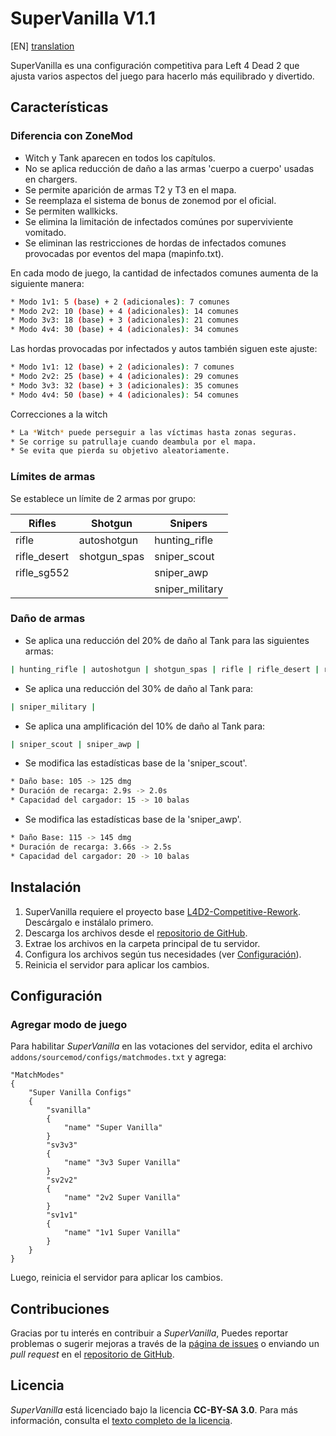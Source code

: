 # SuperVanilla V1.1
[EN] [translation](https://translate.google.com/translate?sl=es&tl=en&u=https://github.com/AoC-Gamers/supervanilla)

SuperVanilla es una configuración competitiva para Left 4 Dead 2 que ajusta varios aspectos del juego para hacerlo más equilibrado y divertido.

## Características

### Diferencia con ZoneMod
- Witch y Tank aparecen en todos los capítulos.
- No se aplica reducción de daño a las armas 'cuerpo a cuerpo' usadas en chargers.
- Se permite aparición de armas T2 y T3 en el mapa.
- Se reemplaza el sistema de bonus de zonemod por el oficial.
- Se permiten wallkicks.
- Se elimina la limitación de infectados comúnes por superviviente vomitado.
- Se eliminan las restricciones de hordas de infectados comunes provocadas por eventos del mapa (mapinfo.txt).

En cada modo de juego, la cantidad de infectados comunes aumenta de la siguiente manera:
```sh
* Modo 1v1: 5 (base) + 2 (adicionales): 7 comunes
* Modo 2v2: 10 (base) + 4 (adicionales): 14 comunes
* Modo 3v3: 18 (base) + 3 (adicionales): 21 comunes
* Modo 4v4: 30 (base) + 4 (adicionales): 34 comunes
```

Las hordas provocadas por infectados y autos también siguen este ajuste:
```sh
* Modo 1v1: 12 (base) + 2 (adicionales): 7 comunes
* Modo 2v2: 25 (base) + 4 (adicionales): 29 comunes
* Modo 3v3: 32 (base) + 3 (adicionales): 35 comunes
* Modo 4v4: 50 (base) + 4 (adicionales): 54 comunes
```

Correcciones a la witch
```sh
* La *Witch* puede perseguir a las víctimas hasta zonas seguras.
* Se corrige su patrullaje cuando deambula por el mapa.
* Se evita que pierda su objetivo aleatoriamente.
```

### Límites de armas
Se establece un límite de 2 armas por grupo:

| Rifles | Shotgun | Snipers |
| --- | --- | --- |
| rifle | autoshotgun | hunting_rifle |
| rifle_desert | shotgun_spas | sniper_scout |
| rifle_sg552 |  | sniper_awp |
|  |  | sniper_military |

### Daño de armas
- Se aplica una reducción del 20% de daño al Tank para las siguientes armas:
```sh
| hunting_rifle | autoshotgun | shotgun_spas | rifle | rifle_desert | rifle_ak47 | rifle_sg552 |
```

- Se aplica una reducción del 30% de daño al Tank para:
```sh
| sniper_military |
```

- Se aplica una amplificación del 10% de daño al Tank para:
```sh
| sniper_scout | sniper_awp |
```

- Se modifica las estadísticas base de la 'sniper_scout'.
```sh
* Daño base: 105 -> 125 dmg
* Duración de recarga: 2.9s -> 2.0s
* Capacidad del cargador: 15 -> 10 balas
```

- Se modifica las estadísticas base de la 'sniper_awp'.
```sh
* Daño Base: 115 -> 145 dmg
* Duración de recarga: 3.66s -> 2.5s
* Capacidad del cargador: 20 -> 10 balas
```

## Instalación
1. SuperVanilla requiere el proyecto base [L4D2-Competitive-Rework](https://github.com/SirPlease/L4D2-Competitive-Rework). Descárgalo e instálalo primero.
2. Descarga los archivos desde el [repositorio de GitHub](https://github.com/AoC-Gamers/supervanilla).
3. Extrae los archivos en la carpeta principal de tu servidor.
4. Configura los archivos según tus necesidades (ver [Configuración](wiki/Configuración.md)).
5. Reinicia el servidor para aplicar los cambios.

## Configuración

### Agregar modo de juego
Para habilitar *SuperVanilla* en las votaciones del servidor, edita el archivo `addons/sourcemod/configs/matchmodes.txt` y agrega:

```plaintext
"MatchModes"
{
    "Super Vanilla Configs"
    {
        "svanilla"
        {
            "name" "Super Vanilla"
        }
        "sv3v3"
        {
            "name" "3v3 Super Vanilla"
        }
        "sv2v2"
        {
            "name" "2v2 Super Vanilla"
        }
        "sv1v1"
        {
            "name" "1v1 Super Vanilla"
        }
    }
}
```
Luego, reinicia el servidor para aplicar los cambios.

## Contribuciones
Gracias por tu interés en contribuir a *SuperVanilla*, Puedes reportar problemas o sugerir mejoras a través de la [página de issues](https://github.com/AoC-Gamers/supervanilla/issues) o enviando un *pull request* en el [repositorio de GitHub](https://github.com/AoC-Gamers/supervanilla/pulls).

## Licencia
*SuperVanilla* está licenciado bajo la licencia **CC-BY-SA 3.0**. Para más información, consulta el [texto completo de la licencia](http://creativecommons.org/licenses/by-sa/3.0/legalcode).
